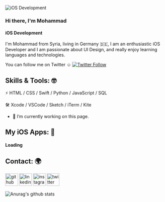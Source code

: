 ![iOS Development](https://github.com/mkhasson97/myAssests/blob/main/Cover.png)

### Hi there, I'm Mohammad 
#### iOS Development


I'm Mohammad from Syria, living in Germany 🇩🇪, I am an enthusiastic iOS Developer and I am passionate about UI Design, and really enjoy learning languages and technologies.

You can follow me on Twitter ☺️ <a href="https://twitter.com/mkhasson97"><img alt="Twitter Follow" src="https://img.shields.io/twitter/follow/mkhasson97?style=social"> </a>


## Skills & Tools: 🤓
⚡️ HTML / CSS / Swift / Python / JavaScript / SQL

🛠 Xcode / VSCode / Sketch / iTerm / Kite

- 🔭 I’m currently working on this page. 


## My iOS Apps: 📱
#### Loading


## Contact: 🌍
[<img src='https://github.com/mkhasson97/myAssests/blob/main/Github.png' alt='github' height='40'>](https://github.com/mkhasson97) [<img src='https://github.com/mkhasson97/myAssests/blob/main/Linkedin.png' alt='linkedin' height='40'>](https://www.linkedin.com/in/Mohammad-alhasson/)  [<img src='https://github.com/mkhasson97/myAssests/blob/main/Instagram.png' alt='instagram' height='40'>](https://www.instagram.com/mohammad_alhasson/)  [<img src='https://github.com/mkhasson97/myAssests/blob/main/Twitter.png' alt='twitter' height='40'>](https://twitter.com/mkhasson97)  


![Anurag's github stats](https://github-readme-stats.vercel.app/api?username=mkhasson97)
